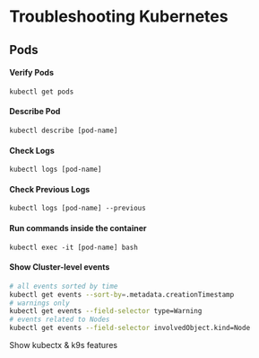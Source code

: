 # Troubleshooting Kubernetes

## Pods

#### Verify Pods
`kubectl get pods`

#### Describe Pod
`kubectl describe [pod-name]`

#### Check Logs
`kubectl logs [pod-name]`

#### Check Previous Logs
`kubectl logs [pod-name] --previous`

#### Run commands inside the container
`kubectl exec -it [pod-name] bash`

#### Show Cluster-level events

```bash
# all events sorted by time
kubectl get events --sort-by=.metadata.creationTimestamp
# warnings only
kubectl get events --field-selector type=Warning
# events related to Nodes
kubectl get events --field-selector involvedObject.kind=Node
```

Show kubectx & k9s features
